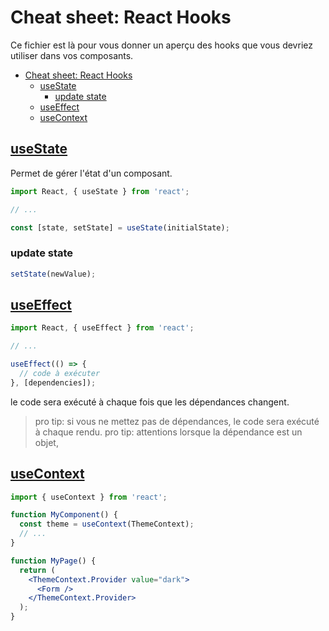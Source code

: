 # Cheat sheet: React Hooks

Ce fichier est là pour vous donner un aperçu des hooks que vous devriez utiliser dans vos composants.

- [Cheat sheet: React Hooks](#cheat-sheet-react-hooks)
  - [useState](#usestate)
    - [update state](#update-state)
  - [useEffect](#useeffect)
  - [useContext](#usecontext)


## [useState](https://react.dev/reference/react/useState)
Permet de gérer l'état d'un composant.
```jsx
import React, { useState } from 'react';

// ...

const [state, setState] = useState(initialState);
```

### update state
```jsx
setState(newValue);
```

## [useEffect](https://react.dev/reference/react/useEffect)
```jsx
import React, { useEffect } from 'react';

// ...

useEffect(() => {
  // code à exécuter
}, [dependencies]);
```

le code sera exécuté à chaque fois que les dépendances changent.

> pro tip: si vous ne mettez pas de dépendances, le code sera exécuté à chaque rendu.
> pro tip: attentions lorsque la dépendance est un objet,

## [useContext](https://react.dev/reference/react/useContext)
```jsx
import { useContext } from 'react';

function MyComponent() {
  const theme = useContext(ThemeContext);
  // ...
}

```

```jsx
function MyPage() {
  return (
    <ThemeContext.Provider value="dark">
      <Form />
    </ThemeContext.Provider>
  );
}
```